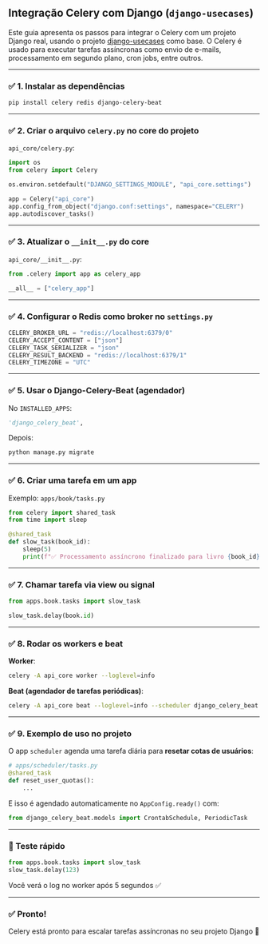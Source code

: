 ## Integração Celery com Django (`django-usecases`)

Este guia apresenta os passos para integrar o Celery com um projeto Django real, usando o projeto [django-usecases](https://github.com/robertolima-dev/django-usecases) como base. O Celery é usado para executar tarefas assíncronas como envio de e-mails, processamento em segundo plano, cron jobs, entre outros.

---

### ✅ 1. Instalar as dependências

```bash
pip install celery redis django-celery-beat
```

---

### ✅ 2. Criar o arquivo `celery.py` no core do projeto

`api_core/celery.py`:

```python
import os
from celery import Celery

os.environ.setdefault("DJANGO_SETTINGS_MODULE", "api_core.settings")

app = Celery("api_core")
app.config_from_object("django.conf:settings", namespace="CELERY")
app.autodiscover_tasks()
```

---

### ✅ 3. Atualizar o `__init__.py` do core

`api_core/__init__.py`:

```python
from .celery import app as celery_app

__all__ = ["celery_app"]
```

---

### ✅ 4. Configurar o Redis como broker no `settings.py`

```python
CELERY_BROKER_URL = "redis://localhost:6379/0"
CELERY_ACCEPT_CONTENT = ["json"]
CELERY_TASK_SERIALIZER = "json"
CELERY_RESULT_BACKEND = "redis://localhost:6379/1"
CELERY_TIMEZONE = "UTC"
```

---

### ✅ 5. Usar o Django-Celery-Beat (agendador)

No `INSTALLED_APPS`:

```python
'django_celery_beat',
```

Depois:

```bash
python manage.py migrate
```

---

### ✅ 6. Criar uma tarefa em um app

Exemplo: `apps/book/tasks.py`

```python
from celery import shared_task
from time import sleep

@shared_task
def slow_task(book_id):
    sleep(5)
    print(f"✅ Processamento assíncrono finalizado para livro {book_id}")
```

---

### ✅ 7. Chamar tarefa via view ou signal

```python
from apps.book.tasks import slow_task

slow_task.delay(book.id)
```

---

### ✅ 8. Rodar os workers e beat

**Worker**:

```bash
celery -A api_core worker --loglevel=info
```

**Beat (agendador de tarefas periódicas)**:

```bash
celery -A api_core beat --loglevel=info --scheduler django_celery_beat.schedulers:DatabaseScheduler
```

---

### ✅ 9. Exemplo de uso no projeto

O app `scheduler` agenda uma tarefa diária para **resetar cotas de usuários**:

```python
# apps/scheduler/tasks.py
@shared_task
def reset_user_quotas():
    ...
```

E isso é agendado automaticamente no `AppConfig.ready()` com:

```python
from django_celery_beat.models import CrontabSchedule, PeriodicTask
```

---

### 🧪 Teste rápido

```python
from apps.book.tasks import slow_task
slow_task.delay(123)
```

Você verá o log no worker após 5 segundos ✅

---

### ✅ Pronto!

Celery está pronto para escalar tarefas assíncronas no seu projeto Django 🚀